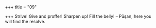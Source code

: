 +++
title = "09"

+++
Strive! Give and proffer! Sharpen up! Fill the belly!
– Pūṣan, here you will find the resolve.